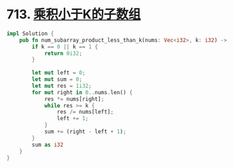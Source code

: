 # 713. [乘积小于K的子数组](https://leetcode-cn.com/problems/subarray-product-less-than-k/)

```rust
impl Solution {
    pub fn num_subarray_product_less_than_k(nums: Vec<i32>, k: i32) -> i32 {
        if k == 0 || k == 1 {
            return 0i32;
        }
        
        let mut left = 0;
        let mut sum = 0;
        let mut res = 1i32;
        for mut right in 0..nums.len() {
            res *= nums[right];
            while res >= k {
                res /= nums[left];
                left += 1;
            }
            sum += (right - left + 1);
        }
        sum as i32
    }
}
```

